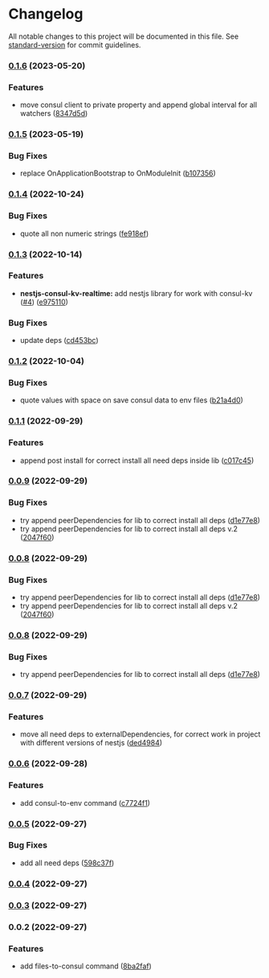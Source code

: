 # Changelog

All notable changes to this project will be documented in this file. See [standard-version](https://github.com/conventional-changelog/standard-version) for commit guidelines.

### [0.1.6](https://github.com/i-link-pro-team/ilink/compare/v0.1.5...v0.1.6) (2023-05-20)

### Features

- move consul client to private property and append global interval for all watchers ([8347d5d](https://github.com/i-link-pro-team/ilink/commit/8347d5dbd312e67f58fef62b2fb9474b7c934500))

### [0.1.5](https://github.com/i-link-pro-team/ilink/compare/v0.1.4...v0.1.5) (2023-05-19)

### Bug Fixes

- replace OnApplicationBootstrap to OnModuleInit ([b107356](https://github.com/i-link-pro-team/ilink/commit/b107356e2e6b25e58372454190dcb3924376bb57))

### [0.1.4](https://github.com/i-link-pro-team/ilink/compare/v0.1.3...v0.1.4) (2022-10-24)

### Bug Fixes

- quote all non numeric strings ([fe918ef](https://github.com/i-link-pro-team/ilink/commit/fe918efbfd1bcd7d2a0e4ee6de93c811ae986080))

### [0.1.3](https://github.com/i-link-pro-team/ilink/compare/v0.1.2...v0.1.3) (2022-10-14)

### Features

- **nestjs-consul-kv-realtime:** add nestjs library for work with consul-kv ([#4](https://github.com/i-link-pro-team/ilink/issues/4)) ([e975110](https://github.com/i-link-pro-team/ilink/commit/e9751107fc59a3e2d64f06900c4aa23eebd8eec1))

### Bug Fixes

- update deps ([cd453bc](https://github.com/i-link-pro-team/ilink/commit/cd453bcf8252f46d4c3d6beec7d6303471e2090e))

### [0.1.2](https://github.com/i-link-pro-team/ilink/compare/v0.1.1...v0.1.2) (2022-10-04)

### Bug Fixes

- quote values with space on save consul data to env files ([b21a4d0](https://github.com/i-link-pro-team/ilink/commit/b21a4d0127ec49f6b1dfa7e13d2969f42af04b89))

### [0.1.1](https://github.com/i-link-pro-team/ilink/compare/v0.0.9...v0.1.1) (2022-09-29)

### Features

- append post install for correct install all need deps inside lib ([c017c45](https://github.com/i-link-pro-team/ilink/commit/c017c453d82def657fd69a2c78801dc19e3358c9))

### [0.0.9](https://github.com/i-link-pro-team/ilink/compare/v0.0.7...v0.0.9) (2022-09-29)

### Bug Fixes

- try append peerDependencies for lib to correct install all deps ([d1e77e8](https://github.com/i-link-pro-team/ilink/commit/d1e77e88613c8551e249457abdd25c48ddf5cbcf))
- try append peerDependencies for lib to correct install all deps v.2 ([2047f60](https://github.com/i-link-pro-team/ilink/commit/2047f60b8266fe4464b79a6f900f7704d94d66c3))

### [0.0.8](https://github.com/i-link-pro-team/ilink/compare/v0.0.7...v0.0.8) (2022-09-29)

### Bug Fixes

- try append peerDependencies for lib to correct install all deps ([d1e77e8](https://github.com/i-link-pro-team/ilink/commit/d1e77e88613c8551e249457abdd25c48ddf5cbcf))
- try append peerDependencies for lib to correct install all deps v.2 ([2047f60](https://github.com/i-link-pro-team/ilink/commit/2047f60b8266fe4464b79a6f900f7704d94d66c3))

### [0.0.8](https://github.com/i-link-pro-team/ilink/compare/v0.0.7...v0.0.8) (2022-09-29)

### Bug Fixes

- try append peerDependencies for lib to correct install all deps ([d1e77e8](https://github.com/i-link-pro-team/ilink/commit/d1e77e88613c8551e249457abdd25c48ddf5cbcf))

### [0.0.7](https://github.com/i-link-pro-team/ilink/compare/v0.0.6...v0.0.7) (2022-09-29)

### Features

- move all need deps to externalDependencies, for correct work in project with different versions of nestjs ([ded4984](https://github.com/i-link-pro-team/ilink/commit/ded49844a412ce52b9cca3385bce02078c868c00))

### [0.0.6](https://github.com/i-link-pro-team/ilink/compare/v0.0.5...v0.0.6) (2022-09-28)

### Features

- add consul-to-env command ([c7724f1](https://github.com/i-link-pro-team/ilink/commit/c7724f193975a74bb757ecff13be974e7a44018e))

### [0.0.5](https://github.com/i-link-pro-team/ilink/compare/v0.0.4...v0.0.5) (2022-09-27)

### Bug Fixes

- add all need deps ([598c37f](https://github.com/i-link-pro-team/ilink/commit/598c37f85baa722f303b8c6ebdfb69590a278720))

### [0.0.4](https://github.com/i-link-pro-team/ilink/compare/v0.0.3...v0.0.4) (2022-09-27)

### [0.0.3](https://github.com/i-link-pro-team/ilink/compare/v0.0.2...v0.0.3) (2022-09-27)

### 0.0.2 (2022-09-27)

### Features

- add files-to-consul command ([8ba2faf](https://github.com/i-link-pro-team/ilink/commit/8ba2faf02207b4786d3a9195ba7db8b8852c7e29))

